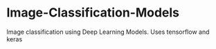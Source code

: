 # Image-Classification-Models

Image classification using Deep Learning Models. 
Uses tensorflow and keras
